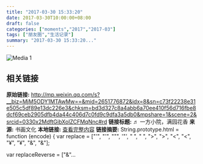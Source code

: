 ```yaml
---
title: "2017-03-30 15:33:20"
date: 2017-03-30T10:00:00+08:00
draft: false
categories: ["moments","2017","2017-03"]
tags: ["朋友圈","生活记录"]
summary: "2017-03-30 15:33:20..."
---
```


![Media 1](/Moments/photos/2017-03-30/201703301533200.jpg)

## 相关链接

**原始链接:** http://mp.weixin.qq.com/s?__biz=MjM5ODY1MTAwMw==&mid=2651776872&idx=8&sn=c73f22238e31e505c5df89e13dc226e3&chksm=bd3d327c8a4abb6a70ee410f56d716fbe8dcf69ceb2905dfb4da44c406d7c0fd9c9dfa3a5db0&mpshare=1&scene=2&srcid=0330x2MdftGibXoIZCFMqNnc#rd
**链接标题:** ♬ 一方小院，满园花香
**来源:** 书画文化
**本地链接:** [查看完整内容](/link_content/2017/03/2017-03-30/link_content/)
**链接摘要:** String.prototype.html = function (encode) {
  var replace = ["&#39;", "'", "&quot;", '"', "&nbsp;", " ", "&gt;", ">", "&lt;", "<", "&yen;", "¥", "&amp;", "&"];
 
 
 
 
 
  
  var replaceReverse = ["&"...

